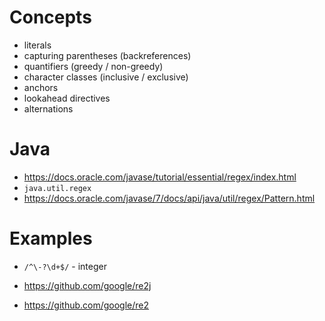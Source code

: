 # Concepts
- literals
- capturing parentheses (backreferences)
- quantifiers (greedy / non-greedy)
- character classes (inclusive / exclusive)
- anchors
- lookahead directives
- alternations

# Java
- https://docs.oracle.com/javase/tutorial/essential/regex/index.html
- `java.util.regex`
- https://docs.oracle.com/javase/7/docs/api/java/util/regex/Pattern.html

# Examples
- `/^\-?\d+$/` - integer

- https://github.com/google/re2j
- https://github.com/google/re2

